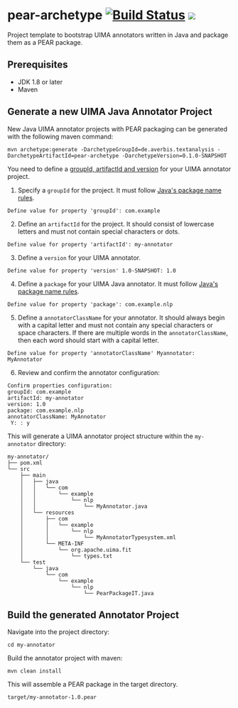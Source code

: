 # pear-archetype [![Build Status](https://travis-ci.com/averbis/pear-archetype.svg?branch=master)](https://travis-ci.com/averbis/pear-archetype) ![](https://img.shields.io/maven-central/v/de.averbis.textanalysis/pear-archetype.svg?style=flat)


Project template to bootstrap UIMA annotators written in Java and package them as a PEAR package. 

## Prerequisites

- JDK 1.8 or later
- Maven

## Generate a new UIMA Java Annotator Project
New Java UIMA annotator projects with PEAR packaging can be generated with the following maven command:

```
mvn archetype:generate -DarchetypeGroupId=de.averbis.textanalysis -DarchetypeArtifactId=pear-archetype -DarchetypeVersion=0.1.0-SNAPSHOT
```
You need to define a [groupId, artifactId and version](https://maven.apache.org/guides/mini/guide-naming-conventions.html) for your UIMA annotator project. 

1. Specify a `groupId` for the project. It must follow [Java's package name rules](https://docs.oracle.com/javase/tutorial/java/package/namingpkgs.html).
```
Define value for property 'groupId': com.example
```

2. Define an `artifactId` for the project. It should consist of lowercase letters and must not contain special characters or dots.
```
Define value for property 'artifactId': my-annotator
```

3. Define a `version` for your UIMA annotator. 
```
Define value for property 'version' 1.0-SNAPSHOT: 1.0
```

4. Define a `package` for your UIMA Java annotator. It must follow [Java's package name rules](https://docs.oracle.com/javase/tutorial/java/package/namingpkgs.html).
```
Define value for property 'package': com.example.nlp
```

5. Define a `annotatorClassName` for your annotator. It should always begin with a capital letter and must not contain any special characters or space characters. If there are multiple words in the `annotatorClassName`, then each word should start with a capital letter. 
```
Define value for property 'annotatorClassName' Myannotator: MyAnnotator
```

6. Review and confirm the annotator configuration:

```
Confirm properties configuration:
groupId: com.example
artifactId: my-annotator
version: 1.0
package: com.example.nlp
annotatorClassName: MyAnnotator
 Y: : y
```

This will generate a UIMA annotator project structure within the `my-annotator` directory:

```
my-annotator/
├── pom.xml
└── src
    ├── main
    │   ├── java
    │   │   └── com
    │   │       └── example
    │   │           └── nlp
    │   │               └── MyAnnotator.java
    │   └── resources
    │       ├── com
    │       │   └── example
    │       │       └── nlp
    │       │           └── MyAnnotatorTypesystem.xml
    │       └── META-INF
    │           └── org.apache.uima.fit
    │               └── types.txt
    └── test
        └── java
            └── com
                └── example
                    └── nlp
                        └── PearPackageIT.java

```


## Build the generated Annotator Project

Navigate into the project directory:
```
cd my-annotator
```
Build the annotator project with maven:
```
mvn clean install
```
This will assemble a PEAR package in the target directory.

```
target/my-annotator-1.0.pear
```
